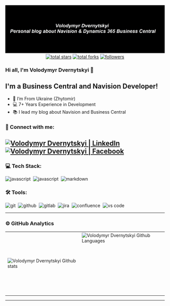 <a href="https://vld-nav.com/" target="_blank" rel="noreferrer">
<img src="https://github.com/Drakonian/Drakonian/blob/master/preview.jpg"></a>

<div align="center">
  <a href="https://github.com/Drakonian?tab=repositories&sort=stargazers">
    <img alt="total stars" title="Total stars on GitHub" src="https://custom-icon-badges.herokuapp.com/badge/dynamic/json?logo=star&color=7c007c&labelColor=640464&label=Stars&style=for-the-badge&query=%24.stars&url=https://api.github-star-counter.workers.dev/user/Drakonian"/></a>
  <a href="https://github.com/Drakonian?tab=repositories&sort=stargazers">
    <img alt="total forks" title="Total forks on GitHub" src="https://custom-icon-badges.herokuapp.com/badge/dynamic/json?logo=fork&color=55960c&labelColor=488207&label=Forks&style=for-the-badge&query=%24.forks&url=https://api.github-star-counter.workers.dev/user/Drakonian"/></a>
  <a href="https://github.com/Drakonian">
    <img alt="followers" title="Follow me on Github" src="https://custom-icon-badges.herokuapp.com/github/followers/Drakonian?color=236ad3&labelColor=1155ba&style=for-the-badge&logo=person-add&label=Follow&logoColor=white"/></a>
</div>

### Hi all, I'm Volodymyr Dvernytskyi 👋

## I'm a Business Central and Navision Developer!

- 📍 I’m From Ukraine (Zhytomir)
- 💻 7+ Years Experience in Development
- 📚 I lead my blog about Navision and Business Central

### 🤝 Connect with me:

[<img alt="Volodymyr Dvernytskyi | LinkedIn" src="https://img.shields.io/badge/linkedin-0077B5.svg?&style=for-the-badge&logo=linkedin&logoColor=white" />][linkedin]
[<img alt="Volodymyr Dvernytskyi | Facebook" src="https://img.shields.io/badge/Facebook-1877F2?style=for-the-badge&logo=facebook&logoColor=white" />][facebook]
---

### 💻 Tech Stack:

<img alt="javascript" src="https://img.shields.io/badge/Microsoft_SQL_Server-CC2927?style=for-the-badge&logo=microsoft-sql-server&logoColor=fff" />&nbsp;
<img alt="javascript" src="https://img.shields.io/badge/javascript-F7DF1E.svg?&style=for-the-badge&logo=javascript&logoColor=fff" />&nbsp;
<img alt="markdown" src="https://img.shields.io/badge/markdown-000.svg?&style=for-the-badge&logo=markdown&logoColor=fff" />&nbsp;

### 🛠 Tools:

<img alt="git" src="https://img.shields.io/badge/git-F05033.svg?&style=for-the-badge&logo=git&logoColor=fff" />&nbsp;
<img alt="github" src="https://img.shields.io/badge/github-000.svg?&style=for-the-badge&logo=github&logoColor=fff" />&nbsp;
<img alt="gitlab" src="https://img.shields.io/badge/gitlab-380D75.svg?&style=for-the-badge&logo=gitlab&logoColor=fff" />&nbsp;
<img alt="jira" src="https://img.shields.io/badge/jira-2D80FF.svg?&style=for-the-badge&logo=jira&logoColor=fff" />&nbsp;
<img alt="confluence" src="https://img.shields.io/badge/confluence-1F4D7D.svg?&style=for-the-badge&logo=confluence&logoColor=fff" />&nbsp;
<img alt="vs code" src="https://img.shields.io/badge/vs code-007ACC.svg?&style=for-the-badge&logo=visual-studio-code&logoColor=fff" />&nbsp;

---

### ⚙️ GitHub Analytics

<table>
  <tr>
    <td>
      <img align="left" src="https://github-readme-streak-stats.herokuapp.com/?user=Drakonian&theme=algolia" alt="Volodymyr Dvernytskyi Github stats" />
    </td>
    <td>
      <img height="195px" align="right" alt="Volodymyr Dvernytskyi Github Languages" src="https://github-readme-stats-eight-theta.vercel.app/api/top-langs/?username=Drakonian&theme=algolia&layout=compact" />
    </td>
  </tr>
</table>

---


[blog]: https://vld-nav.com/
[linkedin]: https://www.linkedin.com/in/drakonian/
[facebook]: https://www.facebook.com/bannedforum/

